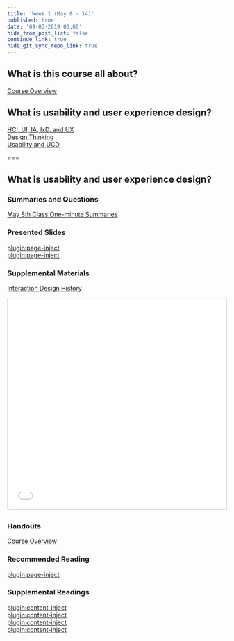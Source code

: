 ```yaml
---
title: 'Week 1 (May 8 - 14)'
published: true
date: '09-05-2019 00:00'
hide_from_post_list: false
continue_link: true
hide_git_sync_repo_link: true
---
```


## What is this course all about?

[Course Overview](../../presentation/placeholder-slide?target=_blank)

## What is usability and user experience design?
[HCI, UI, IA, IxD, and UX](/192/presentation/placeholder-slide?target=_blank#/placeholder-slide-4)  
[Design Thinking](/192/presentation/placeholder-slide?target=_blank#/placeholder-slide-5)  
[Usability and UCD](/192/presentation/placeholder-slide?target=_blank#/placeholder-slide-6)  

===

## **What is usability and user experience design?**

### Summaries and Questions  
[May 8th Class One-minute Summaries](https://canvas.sfu.ca/courses/44038/assignments/347269)

### Presented Slides  
[plugin:page-inject](/192/all-slides/week-01-1)  
[plugin:page-inject](/192/all-slides/week-01-2)  

### Supplemental Materials  
[Interaction Design History](http://www.slideshare.net/mrettig/interaction-design-history)  
<div class="embed-responsive embed-responsive-4by3"><iframe src="//www.slideshare.net/slideshow/embed_code/key/aTtcFNn7i55UVK" width="595" height="485" frameborder="0" marginwidth="0" marginheight="0" scrolling="no" style="border:1px solid #CCC; border-width:1px; margin-bottom:5px; max-width: 100%;" allowfullscreen> </iframe></div>

### Handouts  
[Course Overview](https://canvas.sfu.ca/courses/44038/files/folder/Handouts/Course%20Overview)  

### Recommended Reading  
[plugin:page-inject](/192/all-readings/week-01)

### Supplemental Readings  
[plugin:content-inject](/192/ux-techniques-guide/what-does-a-holistic-user-experience-design-process-look-like/design-ethics)  
[plugin:content-inject](/192/ux-techniques-guide/what-is-usability-and-user-experience-design/usability)  
[plugin:content-inject](/192/ux-techniques-guide/what-does-a-holistic-user-experience-design-process-look-like/user-centered-design)  
[plugin:content-inject](/192/ux-techniques-guide/what-is-usability-and-user-experience-design/user-experience-design)  
